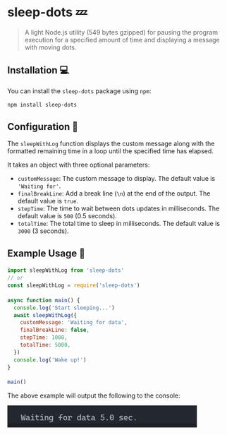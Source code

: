 # sleep-dots 💤

> A light Node.js utility (549 bytes gzipped) for pausing the program execution for a specified amount of time and displaying a message with moving dots.

## Installation 💻

You can install the `sleep-dots` package using `npm`:

```sh
npm install sleep-dots
```

## Configuration 🔧

The `sleepWithLog` function displays the custom message along with the formatted remaining time in a loop until the specified time has elapsed.

It takes an object with three optional parameters:

- `customMessage`: The custom message to display. The default value is `'Waiting for'`.
- `finalBreakLine`: Add a break line (`\n`) at the end of the output. The default value is `true`.
- `stepTime`: The time to wait between dots updates in milliseconds. The default value is `500` (0.5 seconds).
- `totalTime`: The total time to sleep in milliseconds. The default value is `3000` (3 seconds).

## Example Usage 🚀

```javascript
import sleepWithLog from 'sleep-dots'
// or
const sleepWithLog = require('sleep-dots')

async function main() {
  console.log('Start sleeping...')
  await sleepWithLog({
    customMessage: 'Waiting for data',
    finalBreakLine: false,
    stepTime: 1000,
    totalTime: 5000,
  })
  console.log('Wake up!')
}

main()
```

The above example will output the following to the console:

![](doc/animation.gif)

